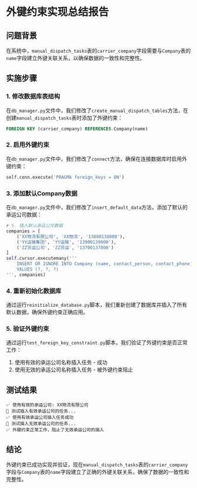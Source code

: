 # 外键约束实现总结报告

## 问题背景
在系统中，`manual_dispatch_tasks`表的`carrier_company`字段需要与`Company`表的`name`字段建立外键关联关系，以确保数据的一致性和完整性。

## 实施步骤

### 1. 修改数据库表结构
在`db_manager.py`文件中，我们修改了`create_manual_dispatch_tables`方法，在创建`manual_dispatch_tasks`表时添加了外键约束：

```sql
FOREIGN KEY (carrier_company) REFERENCES Company(name)
```

### 2. 启用外键约束
在`db_manager.py`文件中，我们修改了`connect`方法，确保在连接数据库时启用外键约束：

```python
self.conn.execute('PRAGMA foreign_keys = ON')
```

### 3. 添加默认Company数据
在`db_manager.py`文件中，我们修改了`insert_default_data`方法，添加了默认的承运公司数据：

```python
# 5. 插入默认承运公司数据
companies = [
    ('XX物流有限公司', 'XX物流', '13800138000'),
    ('YY运输集团', 'YY运输', '13900139000'),
    ('ZZ货运公司', 'ZZ货运', '13700137000')
]
self.cursor.executemany('''
    INSERT OR IGNORE INTO Company (name, contact_person, contact_phone)
    VALUES (?, ?, ?)
''', companies)
```

### 4. 重新初始化数据库
通过运行`reinitialize_database.py`脚本，我们重新创建了数据库并插入了所有默认数据，确保外键约束正确应用。

### 5. 验证外键约束
通过运行`test_foreign_key_constraint.py`脚本，我们验证了外键约束是否正常工作：

1. 使用有效的承运公司名称插入任务 - 成功
2. 使用无效的承运公司名称插入任务 - 被外键约束阻止

## 测试结果
```
✅ 使用有效的承运公司: XX物流有限公司
🔄 测试插入有效承运公司的任务...
✅ 使用有效承运公司插入任务成功
🔄 测试插入无效承运公司的任务...
✅ 外键约束正常工作，阻止了无效承运公司的插入
```

## 结论
外键约束已成功实现并验证，现在`manual_dispatch_tasks`表的`carrier_company`字段与`Company`表的`name`字段建立了正确的外键关联关系，确保了数据的一致性和完整性。